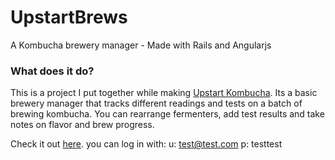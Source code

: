 # UpstartBrews
A Kombucha brewery manager - Made with Rails and Angularjs

### What does it do?

This is a project I put together while making [Upstart Kombucha](http://drinkupstart.com/). Its a basic brewery manager that tracks different readings and tests on a batch of brewing kombucha. You can rearrange fermenters, add test results and take notes on flavor and brew progress.

Check it out [here](https://upstartbrews.herokuapp.com/).
you can log in with:
u: test@test.com
p: testtest
